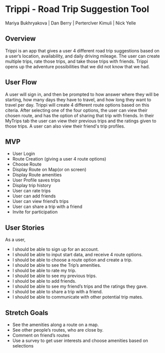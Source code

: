 
# Trippi - Road Trip Suggestion Tool

Mariya Bukhryakova | Dan Berry | Perterclver Kimuli | Nick Yelle

## Overview
Trippi is an app that gives a user 4 different road trip suggestions based on a user’s location, availability, and daily driving mileage. The user can create multiple trips, rate those trips, and take those trips with friends. Trippi opens up the adventure possibilities that we did not know that we had.

## User Flow
A user will sign in, and then be prompted to how answer where they will be starting, how many days they have to travel, and how long they want to travel per day. Trippi will create 4 different route options based on this citeria. After selecting one of the four options, the user can view their chosen route, and has the option of sharing that trip with friends. In their MyTrips tab the user can view their previous trips and the ratings given to those trips. A user can also view their friend's trip profiles. 

## MVP

- User Login
- Route Creation (giving a user 4 route options)
- Choose Route 
- Display Route on Map(or on screen)
- Display Route amenities
- User Profile saves trips
- Display trip history
- User can rate trips
- User can add friends
- User can view friend’s trips
- User can share a trip with a friend
- Invite for participation

## User Stories
As a user, 
- I should be able to sign up for an account.
- I should be able to input start data, and receive 4 route options.
- I should be able to choose a route option and create a trip.
- I should be able to see the Trip’s amenities.
- I should be able to rate my trip.
- I should be able to see my previous trips.
- I should be able to add friends.
- I should be able to see my friend’s trips and the ratings they gave. 
- I should be able to share a trip with a friend.
- I should be able to communicate with other potential trip mates.

## Stretch Goals
- See the amenities along a route on a map.
- See other people’s routes, who are close by.
- Comment on friend’s routes
- Use a survey to get user interests and choose amenities based on selections
